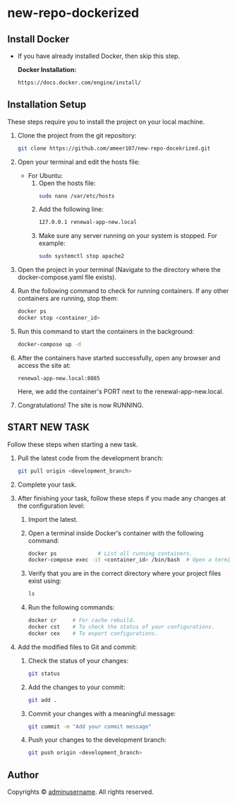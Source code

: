 # new-repo-dockerized

## Install Docker
* If you have already installed Docker, then skip this step.

    **Docker Installation:**
    ```bash
    https://docs.docker.com/engine/install/
    ```

## Installation Setup
These steps require you to install the project on your local machine.

1. Clone the project from the git repository:
    ```bash
    git clone https://github.com/ameer107/new-repo-docekrized.git
    ```

2. Open your terminal and edit the hosts file:

   - For Ubuntu:
     1. Open the hosts file:
        ```bash
        sudo nano /var/etc/hosts
        ```
     2. Add the following line:
        ```bash
        127.0.0.1 renewal-app-new.local
        ```
     3. Make sure any server running on your system is stopped. For example:
        ```bash
        sudo systemctl stop apache2
        ```

3. Open the project in your terminal (Navigate to the directory where the docker-compose.yaml file exists).

4. Run the following command to check for running containers. If any other containers are running, stop them:

    ```bash
    docker ps
    docker stop <container_id>
    ```

5. Run this command to start the containers in the background:

    ```bash
    docker-compose up -d
    ```

6. After the containers have started successfully, open any browser and access the site at:

    ```
    renewal-app-new.local:8085
    ```

    Here, we add the container's PORT next to the renewal-app-new.local.

7. Congratulations! The site is now RUNNING.

## START NEW TASK
Follow these steps when starting a new task.

1. Pull the latest code from the development branch:

    ```bash
    git pull origin <development_branch>
    ```

2. Complete your task.

3. After finishing your task, follow these steps if you made any changes at the configuration level:

   1. Import the latest.

   2. Open a terminal inside Docker's container with the following command:

      ```bash
      docker ps             # List all running containers.
      docker-compose exec -it <container_id> /bin/bash  # Open a terminal in the specified container.
      ```

   3. Verify that you are in the correct directory where your project files exist using:

      ```bash
      ls
      ```

   4. Run the following commands:

      ```bash
      docker cr     # For cache rebuild.
      docker cst    # To check the status of your configurations.
      docker cex    # To export configurations.
      ```

4. Add the modified files to Git and commit:

   1. Check the status of your changes:

      ```bash
      git status
      ```

   2. Add the changes to your commit:

      ```bash
      git add .
      ```

   3. Commit your changes with a meaningful message:

      ```bash
      git commit -m "Add your commit message"
      ```

   4. Push your changes to the development branch:

      ```bash
      git push origin <development_branch>
      ```

## Author
Copyrights &copy; [adminusername](https://www.example.com/). All rights reserved.
